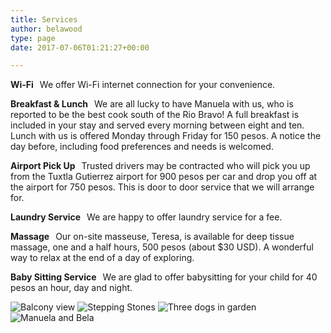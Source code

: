 ```yaml
---
title: Services
author: belawood
type: page
date: 2017-07-06T01:21:27+00:00

---
```

<div class="row1">
<div class="col-left">
  <p>
  <strong>Wi-Fi   </strong>We offer Wi-Fi internet connection for your convenience.
</p>
<p>
  <strong>Breakfast & Lunch   </strong>We are all lucky to have Manuela with us, who is reported to be the best cook south of the Rio Bravo! A full breakfast is included in your stay and served every morning between eight and ten. Lunch with us is offered Monday through Friday for 150 pesos. A notice the day before, including food preferences and needs is welcomed.
</p>
<p>
  <strong>Airport Pick Up   </strong>Trusted drivers may be contracted who will pick you up from the Tuxtla Gutierrez airport for 900 pesos per car and drop you off at the airport for 750 pesos. This is door to door service that we will arrange for.
</p>
<p>
  <strong>Laundry Service   </strong>We are happy to offer laundry service for a fee.
</p>
<p>
  <strong>Massage   </strong>Our on-site masseuse, Teresa, is available for deep tissue massage, one and a half hours, 500 pesos (about $30 USD). A wonderful way to relax at the end of a day of exploring.
</p>
<p>
  <strong>Baby Sitting Service   </strong>We are glad to offer babysitting for your child for 40 pesos an hour, day and night.
</p>
  </div>

  <div class="col-right-slides">
   <img class="slides" src="/2015/05/33-view-from-balcony.jpg" title="33 view from balcony" alt="Balcony view" />
   <img class="slides" src="/2015/05/steppingstones.jpg" title="steppingstones" alt="Stepping Stones" />
   <img class="slides" src="/2015/05/Three-dogs-in-garden.jpg" title="Three-dogs-in-garden" alt="Three dogs in garden" />
   <img class="slides" src="/2015/05/bela-manuela-5-web.jpg" title="bela-manuela-5-web" alt="Manuela and Bela" />
  </div>

</div>